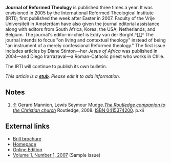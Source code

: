 **Journal of Reformed Theology** is published three times a year.
It was envisioned in 2005 by the International Reformed Theological
Institute (IRTI); first published the week after Easter in 2007.
Faculty of the Vrije Universiteit in Amsterdam have also given the
journal editorial assistance along with editors from South Africa,
Korea, the USA, Netherlands, and Belgium. The journal's
editor-in-chief is Eddy van der Borght.^[[1]](#note-0)^ The journal
intends to focus "on living and contextual theology" instead of
being "an instrument of a merely confessional Reformed theology."
The first issue includes articles by Diane Stinton—her
*Jesus of Africa* was published in 2004—and Diego Irarrazaval—a
Roman-Catholic priest who works in Chile.

The IRTI will continue to publish its own bulletin.

*This article is a **[stub](http://www.theopedia.com/Category:Theopedia_stubs "Category:Theopedia stubs")**. Please edit it to add information.*
## Notes

1.  [↑](#ref-0) Gerard Mannion, Lewis Seymour
    Mudge.[*The Routledge companion to the Christian church*](http://books.google.com/books?id=OT33-JOkEr4C&pg=PR12&dq=%22Journal+of+Reformed+Theology%22)
    Routledge, 2008.
    [ISBN 0415374200](http://www.theopedia.com/Special:BookSources/0415374200).
    p.xii

## External links

-   [Brill brochure](http://www.godgeleerdheid.vu.nl/images_upload/9EDEF166-B79B-CE85-4577108350A0B26D.pdf)
-   [Homepage](http://www.brill.nl/default.aspx?partid=212&pid=26551)
-   [Online Edition](http://brill.publisher.ingentaconnect.com/content/brill/jrt)
-   [Volume 1, Number 1, 2007](http://brill.publisher.ingentaconnect.com/content/brill/jrt/2007/00000001/00000001;jsessionid=5lqhf9ak8ns8p.alice)
    (Sample issue)




